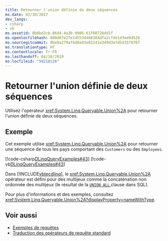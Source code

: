 ```yaml
---
title: Retourner l'union définie de deux séquences
ms.date: 03/30/2017
dev_langs:
- csharp
- vb
ms.assetid: 8b8bd3cb-86d4-4a3b-9906-61f68726dd1f
ms.openlocfilehash: 0d0d87e2fe14553d468384dfa2cfde1d3ee0d526
ms.sourcegitcommit: 0be8a279af6d8a43e03141e349d3efd5d35f8767
ms.translationtype: HT
ms.contentlocale: fr-FR
ms.lasthandoff: 04/18/2019
ms.locfileid: "59210126"
---
```

# <a name="return-the-set-union-of-two-sequences"></a>Retourner l'union définie de deux séquences
Utilisez l'opérateur <xref:System.Linq.Queryable.Union%2A> pour retourner l'union définie de deux séquences.  
  
## <a name="example"></a>Exemple  
 Cet exemple utilise <xref:System.Linq.Queryable.Union%2A> pour retourner une séquence de tous les pays comportant des `Customers` ou des `Employees`.  
  
 [!code-csharp[DLinqQueryExamples#43](../../../../../../samples/snippets/csharp/VS_Snippets_Data/DLinqQueryExamples/cs/Program.cs#43)]
 [!code-vb[DLinqQueryExamples#43](../../../../../../samples/snippets/visualbasic/VS_Snippets_Data/DLinqQueryExamples/vb/Module1.vb#43)]  
  
 Dans [!INCLUDE[vbtecdlinq](../../../../../../includes/vbtecdlinq-md.md)], le <xref:System.Linq.Queryable.Union%2A> opérateur est défini pour des multijeux comme la concaténation non ordonnée des multijeux (le résultat de la [ `UNION ALL` ](https://docs.microsoft.com/sql/t-sql/language-elements/set-operators-union-transact-sql?view=sql-server-2017) clause dans SQL).

Pour plus d’informations et des exemples, consultez <xref:System.Linq.Queryable.Union%2A?displayProperty=nameWithType>.
  
## <a name="see-also"></a>Voir aussi

- [Exemples de requêtes](../../../../../../docs/framework/data/adonet/sql/linq/query-examples.md)
- [Traduction des opérateurs de requête standard](../../../../../../docs/framework/data/adonet/sql/linq/standard-query-operator-translation.md)
